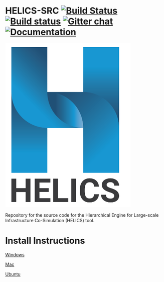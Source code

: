 # HELICS-SRC [![Build Status](https://travis-ci.org/GMLC-TDC/HELICS-src.svg?branch=master)](https://travis-ci.org/GMLC-TDC/HELICS-src) [![Build status](https://ci.appveyor.com/api/projects/status/afpa4mv0kgsjwvtn/branch/develop?svg=true)](https://ci.appveyor.com/project/nightlark/helics-src/branch/develop) [![Gitter chat](https://badges.gitter.im/GMLC-TDC/HELICS-src.png)](https://gitter.im/GMLC-TDC/HELICS-src) [![Documentation](https://img.shields.io/badge/docs-ready-blue.svg)](http://gmlc-tdc.github.io/HELICS-src)


<img src="docs/img/HELICS_Logo.png" width="400">

Repository for the source code for the Hierarchical Engine for Large-scale Infrastructure Co-Simulation (HELICS) tool.

# Install Instructions

[Windows](docs/installing-on-windows.md)

[Mac](docs/installing-on-osx.md)

[Ubuntu](docs/installing-on-ubuntu.md)
